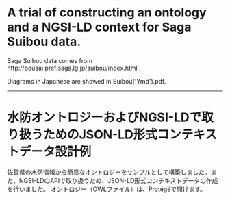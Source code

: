 # A trial of constructing an ontology and a NGSI-LD context for Saga Suibou data.
Saga Suibou data comes from http://bousai.pref.saga.lg.jp/suibou/index.html .

Diagrams in Japanese are showed in Suibou('Ymd').pdf.


-----

# 水防オントロジーおよびNGSI-LDで取り扱うためのJSON-LD形式コンテキストデータ設計例
佐賀県の水防情報から簡易なオントロジーをサンプルとして構築しました。また、NGSI-LDのAPIで取り扱うため、JSON-LD形式コンテキストデータの作成を行いました。
オントロジー（OWLファイル）は、[Protégé](https://protege.stanford.edu)で開けます。

